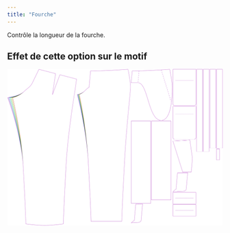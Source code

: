 ```yaml
---
title: "Fourche"
---
```


Contrôle la longueur de la fourche.

## Effet de cette option sur le motif

![Cette image montre l'effet de cette option en superposant plusieurs variantes qui ont une valeur différente pour cette option](theo_wedge_sample.svg "Effet de cette option sur le motif")
